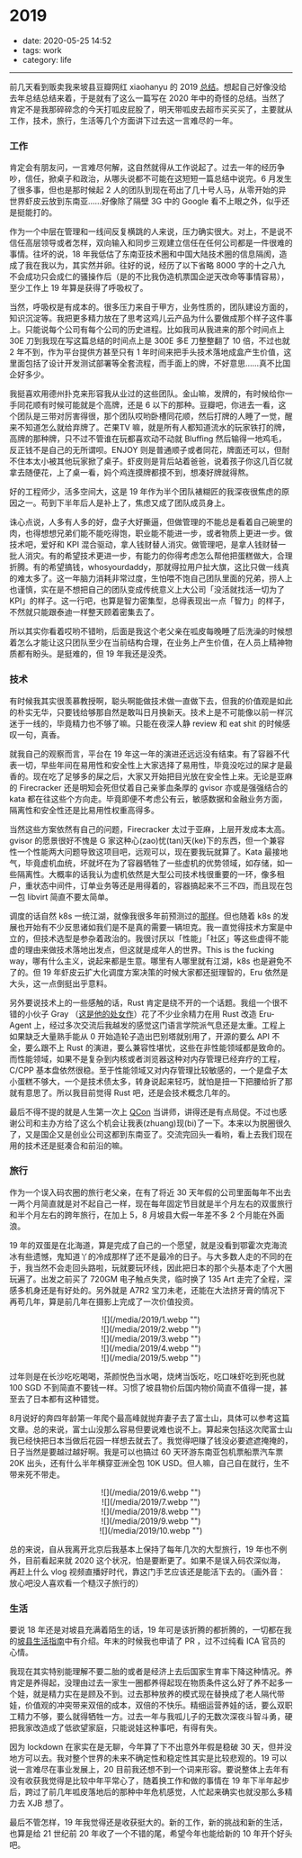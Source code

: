 # 2019

- date: 2020-05-25 14:52
- tags: work
- category: life

-------------------

前几天看到贩卖我来坡县豆瓣网红 xiaohanyu 的 2019 [总结](https://xiaohanyu.me/posts/2020-04-18-2019-summary/)。想起自己好像没给去年总结总结来着，于是就有了这么一篇写在 2020 年中的奇怪的总结。当然了肯定不是我那碎碎念的今天打呱皮屁股了，明天带呱皮去超市买买买了，主要就从工作，技术，旅行，生活等几个方面讲下过去这一言难尽的一年。

### 工作

肯定会有朋友问，一言难尽何解，这自然就得从工作说起了。过去一年的经历争吵，信任，掀桌子和政治，从哪头说都不可能在这短短一篇总结中说完。6 月发生了很多事，但也是那时候起 2 人的团队到现在苟出了几十号人马，从零开始的异世界虾皮云放到东南亚……好像除了隔壁 3G 中的 Google 看不上眼之外，似乎还是挺能打的。

作为一个中层在管理和一线间反复横跳的人来说，压力确实很大。对上，不是说不信任高层领导或者怎样，双向输入和同步三观建立信任在任何公司都是一件很难的事情。往坏的说，18 年我低估了东南亚技术圈和中国大陆技术圈的信息隔阂，造成了我在我以为，其实然并卵。往好的说，经历了以下省略 8000 字的十之八九不会成功只会成仁的骚操作后（是的不比我伪造机票国企逆天改命等事情容易），至少工作上 19 年算是获得了呼吸权了。

当然，呼吸权是有成本的。很多压力来自于甲方，业务性质的，团队建设方面的，知识沉淀等。我把更多精力放在了思考这鸡儿云产品为什么要做成那个样子这件事上。只能说每个公司有每个公司的历史进程。比如我司从我进来的那个时间点上 30E 刀到我现在写这篇总结的时间点上是 300E 多E 刀整整翻了 10 倍，不过也就 2 年不到，作为平台提供方甚至只有 1 年时间来把手头技术落地成盒产生价值，这里面包括了设计开发测试部署等全套流程，而手面上的牌，不好意思……真不比国企好多少。

我挺喜欢用德州扑克来形容我从业过的这些团队。金山嘛，发牌的，有时候给你一手同花顺有时候可能就是个高牌，还是 6 以下的那种。豆瓣吧，你进去一看，这个团队是三带对厉害得很，那个团队哎哟卧槽同花顺，然后打牌的人睡了一觉，醒来不知道怎么就给弃牌了。芒果TV 嘛，就是所有人都知道流水的玩家铁打的牌，高牌的那种牌，只不过不管谁在玩都喜欢动不动就 Bluffing 然后输得一地鸡毛，反正钱不是自己的无所谓呗。ENJOY 则是普通顺子或者同花，牌面还可以，但耐不住本太小被其他玩家掀了桌子。虾皮则是背后站着爸爸，说着孩子你这几百亿就拿去随便花，上了桌一看，妈个鸡连摸牌都摸不到，想凑好牌就得熬。

好的工程师少，活多空间大，这是 19 年作为半个团队裱糊匠的我深夜很焦虑的原因之一。苟到下半年后人是补上了，焦虑又成了团队成员身上。

诛心点说，人多有人多的好，盘子大好撕逼，但做管理的不能总是看着自己碗里的肉，也得想想兄弟们能不能吃得饱，职业能不能进一步，或者物质上更进一步。做技术吧，爱好和 KPI 混合驱动，拿人钱财替人消灾。做管理吧，是拿人钱财替一批人消灾。有的希望技术更进一步，有能力的你得考虑怎么帮他把蛋糕做大，合理折腾。有的希望搞钱，whosyourdaddy，那就得拉用户扯大旗，这比只做一线真的难太多了。这一年脑力消耗非常过度，生怕喂不饱自己团队里面的兄弟，捞人上也谨慎，实在是不想把自己的团队变成传统意义上大公司「没活就找活一切为了 KPI」的样子。这一行吧，也算是智力密集型，总得表现出一点「智力」的样子，不然就只能跟泰迪一样整天顾着密集去了。

所以其实你看着哎哟不错哟，后面是我这个老父亲在呱皮每晚睡了后洗澡的时候想着怎么才能让这只团队至少在当前结构合理，在业务上产生价值，在人员上精神物质都有盼头。是挺难的，但 19 年我还是没秃。

### 技术

有时候我其实很羡慕教授啊，聪头啊能做技术做一直做下去，但我的价值观是如此的朴实无华，只要钱给够那自然是敢叫日月换新天。技术上是不可能像以前一样沉迷于一线的，毕竟精力也不够了嘛。只能在夜深人静 review 和 eat shit 的时候感叹一句，真香。

就我自己的观察而言，平台在 19 年这一年的演进还远远没有结束。有了容器不代表一切，早些年间在易用性和安全性上大家选择了易用性，毕竟没吃过的屎才是最香的。现在吃了足够多的屎之后，大家又开始把目光放在安全性上来。无论是亚麻的 Firecracker 还是明知会死但仗着自己亲爹血条厚的 gvisor 亦或是强强结合的 kata 都在往这些个方向走。毕竟即便不考虑公有云，敏感数据和金融业务方面，隔离性和安全性还是比易用性权重高得多。

当然这些方案依然有自己的问题，Firecracker 太过于亚麻，上层开发成本太高。gvisor 的愿景很好不愧是 G 家这种心(zao)忧(tan)天(ke)下的东西，但一个兼容性一个性能两大问题导致这项目吧，远观可以，现在要我玩就算了。Kata 最接地气，毕竟虚机血统，坏就坏在为了容器牺牲了一些虚机的优势领域，如存储，如一些隔离性。大概率的话我认为虚机依然是大型公司技术栈很重要的一环，像多租户，重状态中间件，订单业务等还是用得着的，容器搞起来不三不四，而且现在包一包 libvirt 简直不要太简单。

调度的话自然 k8s 一统江湖，就像我很多年前预测过的[那样](http://mp.weixin.qq.com/s?__biz=Mzg4MDEwOTcxMw==&mid=2247483659&idx=1&sn=c2daaa7f207d8f613d811751f1930e13&chksm=cf7b70f5f80cf9e37a1569958aa6d11cc0087329fa4a8109a2595550b459911512d89229fb73&scene=21#wechat_redirect)。但也随着 k8s 的发展也开始有不少反思诸如我们是不是真的需要一辆坦克。我一直觉得技术方案是中立的，但技术选型是参杂着政治的。我很讨厌以「性能」「社区」等这些虚得不能虚的理由来做技术落地出发点，但这就是成年人的世界。This is the fucking way，哪有什么主义，说起来都是生意。哪里有人哪里就有江湖，k8s 也是避免不了的。但 19 年虾皮云扩大化调度方案决策的时候大家都还挺理智的，Eru 依然是大头，这一点倒挺出乎意料。

另外要说技术上的一些感触的话，Rust 肯定是绕不开的一个话题。我组一个很不错的小伙子 Gray （[这是他的处女作](http://mp.weixin.qq.com/s?__biz=Mzg4MDEwOTcxMw==&mid=2247483726&idx=1&sn=427936ff0282a5574555c523ad969fd8&chksm=cf7b70b0f80cf9a6ce01fbf8eb1277b6de27e1355e86dd71b081942f606d79e347b89fc3afd2&scene=21#wechat_redirect)）花了不少业余精力在用 Rust 改造 Eru-Agent 上，经过多次交流后我越发的感觉这门语言学院派气息还是太重。工程上如果缺乏大量熟手能从 0 开始造轮子造出巴别塔就别用了，开源的要么 API 不全，要么跟不上 Rust 的演进，要么兼容性堪忧，这些在非性能领域都是致命的。而性能领域，如果不是复杂到内核或者浏览器这种对内存管理已经弃疗的工程，C/CPP 基本盘依然很稳。至于性能领域又对内存管理比较敏感的，一个是盘子太小蛋糕不够大，一个是技术债太多，转身说起来轻巧，就怕是扭一下把腰给折了那就有意思了。所以我目前觉得 Rust 吧，还是会技术概念几年的。

最后不得不提的就是人生第一次上 [QCon](http://mp.weixin.qq.com/s?__biz=Mzg4MDEwOTcxMw==&mid=2247483702&idx=1&sn=f0664b24de8e080ad0e73b413974ada8&chksm=cf7b70c8f80cf9de72cbb7a73400f6037ed86ac74d07bcaee4a963765fd3dfefdac38ba0f648&scene=21#wechat_redirect) 当讲师，讲得还是有点局促。不过也感谢公司和主办方给了这么个机会让我表(zhuang)现(bi)了一下。本来以为脱圈很久了，又是国企又是创业公司这都到东南亚了。交流完回头一看哟，看上去我们现在用的技术还是挺凑合和前沿的嘛。

### 旅行

作为一个误入码农圈的旅行老父亲，在有了将近 30 天年假的公司里面每年不出去一两个月简直就是对不起自己一样，现在每年固定节目就是半个月左右的双蛋旅行和半个月左右的跨年旅行，在加上 5，8 月坡县大假一年差不多 2 个月能在外面浪。

19 年的双蛋是在北海道，算是完成了自己的一个愿望，就是没看到鄂霍次克海流冰有些遗憾，鬼知道丫的冷成那样了还不是最冷的日子。与大多数人走的不同的在于，我当然不会走回头路啦，玩就要玩环线，因此把日本的那个头基本走了个大圈玩遍了。出发之前买了 720GM 电子触点失灵，临时换了 135 Art 走完了全程，深感多机身还是有好处的。另外就是 A7R2 宝刀未老，还能在大法挤牙膏的情况下再苟几年，算是前几年在摄影上完成了一次价值投资。

<center>![](/media/2019/1.webp "")</center>
<center>![](/media/2019/2.webp "")</center>
<center>![](/media/2019/3.webp "")</center>
<center>![](/media/2019/4.webp "")</center>
<center>![](/media/2019/5.webp "")</center>

过年则是在长沙吃吃喝喝，茶颜悦色当水喝，烧烤当饭吃，吃口味虾吃到死也就 100 SGD 不到简直不要钱一样。习惯了坡县物价后国内物价简直不值得一提，甚至去了日本都有这种错觉。

8月说好的奔四年龄第一年爬个最高峰就抛弃妻子去了富士山，具体可以参考这篇文章。总的来说，富士山没那么容易但要说难也说不上。算起来包括这次爬富士山我已经快把日本当做后花园一样想去就去了。我觉得吧赚了钱没必要遮遮掩掩的，日子当然是要越过越好啊。我是可以也搞过 60 天环游东南亚包机票船票汽车票 20K 出头，还有什么半年横穿亚洲全包 10K USD。但人嘛，自己自在就行，生不带来死不带走。

<center>![](/media/2019/6.webp "")</center>
<center>![](/media/2019/7.webp "")</center>
<center>![](/media/2019/8.webp "")</center>
<center>![](/media/2019/9.webp "")</center>
<center>![](/media/2019/10.webp "")</center>

总的来说，自从我离开北京后我基本上保持了每年几次的大型旅行，19 年也不例外，目前看起来就 2020 这个状况，怕是要断更了。如果不是误入码农深似海，再赶上什么 vlog 视频直播好时代，靠这门手艺应该还是能活下去的。（画外音：放心吧没人喜欢看一个糙汉子旅行的）

### 生活

要说 18 年还是对坡县充满着陌生的话，19 年可是该折腾的都折腾的，一切都在我的[坡县生活指南](http://mp.weixin.qq.com/s?__biz=Mzg4MDEwOTcxMw==&mid=2247483707&idx=1&sn=a0fa8fc06e46773af4efe3efbc91932c&chksm=cf7b70c5f80cf9d3cc94451ab1782a5b32cb3c8a2b94ebb12609da57c0440046bcd7eaaf78ad&scene=21#wechat_redirect)中有介绍。年末的时候我也申请了 PR ，过不过纯看 ICA 官员的心情。

我现在其实特别能理解不要二胎的或者是经济上去后国家生育率下降这种情况。养肯定是养得起，没理由过去一家生一圈都养得起现在物质条件这么好了养不起多一个娃，就是精力实在是顾及不到。过去那种放养的模式现在替换成了老人隔代带娃，价值观的冲突带来双倍的成本，双倍的不快乐。精细运营养娃的话，要么双职工精力不够，要么就得牺牲一方。过去一年与我呱儿子的无数次深夜斗智斗勇，硬把我家改造成了低欲望家庭，只能说娃这种事吧，有得有失。

因为 lockdown 在家实在是无聊，今年算了下不出意外年假是稳破 30 天，但并没地方可以去。我对整个世界的未来不确定性和稳定性其实是比较悲观的。19 可以说一言难尽在事业发展上，20 目前我还想不到一个词来形容。要说整体上去年有没有收获我觉得是比较中年平常心了，随着换工作和做的事情在 19 年下半年起步后，跨过了前几年呱皮落地后的那种中年危机感觉，人忙起来确实也就没那么多精力去 XJB 想了。

最后不管怎样，19 年我觉得还是收获挺大的。新的工作，新的挑战和新的生活，也算是给 21 世纪前 20 年收了一个不错的尾，希望今年也能给新的 10 年开个好头吧。